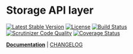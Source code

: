 Storage API layer
========
[![Latest Stable Version](https://poser.pugx.org/spiral/storage/v/stable)](https://packagist.org/packages/spiral/storage) 
[![License](https://poser.pugx.org/spiral/storage/license)](https://packagist.org/packages/spiral/storage)
[![Build Status](https://travis-ci.org/spiral/storage.svg?branch=master)](https://travis-ci.org/spiral/storage)
[![Scrutinizer Code Quality](https://scrutinizer-ci.com/g/spiral/storage/badges/quality-score.png?b=master)](https://scrutinizer-ci.com/g/spiral/storage/?branch=master)
[![Coverage Status](https://coveralls.io/repos/github/spiral/storage/badge.svg?branch=master)](https://coveralls.io/github/spiral/storage?branch=master)

<b>[Documentation](http://spiral-framework.com/guide)</b> | [CHANGELOG](/CHANGELOG.md)
